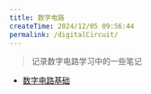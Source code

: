 ```yaml
---
title: 数字电路
createTime: 2024/12/05 09:56:44
permalink: /digitalCircuit/
---
```


> 记录数字电路学习中的一些笔记

- [数字电路基础](./数字电路基础.md)

